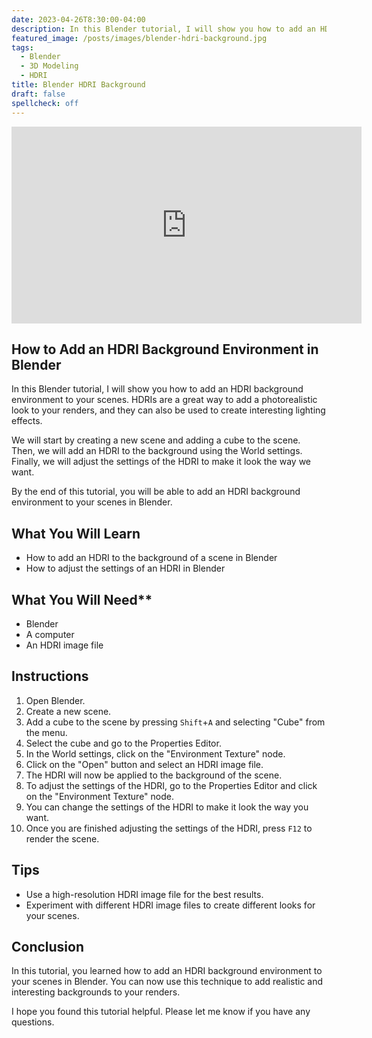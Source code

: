 ```yaml
---
date: 2023-04-26T8:30:00-04:00
description: In this Blender tutorial, I will show you how to add an HDRI background environment to your scenes.
featured_image: /posts/images/blender-hdri-background.jpg
tags:
  - Blender
  - 3D Modeling
  - HDRI
title: Blender HDRI Background
draft: false
spellcheck: off
---
```


<div class="iframe-16-9-container">
<iframe class="youTubeIframe" width="560" height="315" src="https://www.youtube.com/embed/k-moDmBUrrI?rel=0" title="YouTube video player" frameborder="0" allow="accelerometer; autoplay; clipboard-write; encrypted-media; gyroscope; picture-in-picture; web-share" allowfullscreen></iframe>
</div>

## How to Add an HDRI Background Environment in Blender

In this Blender tutorial, I will show you how to add an HDRI background environment to your scenes. HDRIs are a great way to add a photorealistic look to your renders, and they can also be used to create interesting lighting effects.

We will start by creating a new scene and adding a cube to the scene. Then, we will add an HDRI to the background using the World settings. Finally, we will adjust the settings of the HDRI to make it look the way we want.

By the end of this tutorial, you will be able to add an HDRI background environment to your scenes in Blender.

## What You Will Learn

- How to add an HDRI to the background of a scene in Blender
- How to adjust the settings of an HDRI in Blender

## What You Will Need\*\*

- Blender
- A computer
- An HDRI image file

## Instructions

1. Open Blender.
2. Create a new scene.
3. Add a cube to the scene by pressing `Shift`+`A` and selecting "Cube" from the menu.
4. Select the cube and go to the Properties Editor.
5. In the World settings, click on the "Environment Texture" node.
6. Click on the "Open" button and select an HDRI image file.
7. The HDRI will now be applied to the background of the scene.
8. To adjust the settings of the HDRI, go to the Properties Editor and click on the "Environment Texture" node.
9. You can change the settings of the HDRI to make it look the way you want.
10. Once you are finished adjusting the settings of the HDRI, press `F12` to render the scene.

## Tips

- Use a high-resolution HDRI image file for the best results.
- Experiment with different HDRI image files to create different looks for your scenes.

## Conclusion

In this tutorial, you learned how to add an HDRI background environment to your scenes in Blender. You can now use this technique to add realistic and interesting backgrounds to your renders.

I hope you found this tutorial helpful. Please let me know if you have any questions.

